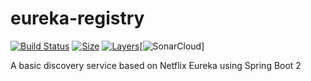 # eureka-registry

 [![Build Status](https://travis-ci.com/mhashem/eureka-registry.svg?branch=master)](https://travis-ci.com/mhashem/eureka-registry) [![Size](https://shields.beevelop.com/docker/image/image-size/mhachem/eureka-registry/latest.svg?style=flat-square)](https://links.beevelop.com/d-shields) [![Layers](https://shields.beevelop.com/docker/image/layers/mhachem/eureka-registry/latest.svg?style=flat-square)](https://links.beevelop.com/d-shields)[![SonarCloud](https://sonarcloud.io/api/project_badges/measure?project=co.rxstack.registry%3Aeureka-registry&metric=alert_status)]

A basic discovery service based on Netflix Eureka using Spring Boot 2
